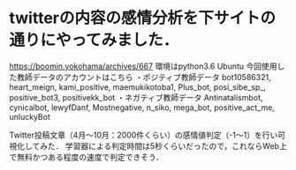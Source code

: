 <!-- # twitterの内容の感情分析 -->
# twitterの内容の感情分析を下サイトの通りにやってみました．
https://boomin.yokohama/archives/667
環境はpython3.6 Ubuntu
今回使用した教師データのアカウントはこちら
・ポジティブ教師データ
bot10586321, heart_meign, kami_positive, maemukikotoba1, Plus_bot, posi_sibe_sp_, positive_bot3, positivekk_bot
・ネガティブ教師データ
Antinatalismbot, cynicalbot, lewyfDanf, Mostnegative, n_siko, mega_bot, positive_act_me, unluckyBot

Twitter投稿文章（4月～10月：2000件くらい）の感情値判定（-1～1）を行い可視化してみた．
学習器による判定時間は5秒くらいだったので，これならWeb上で無料かつある程度の速度で判定できそう．
